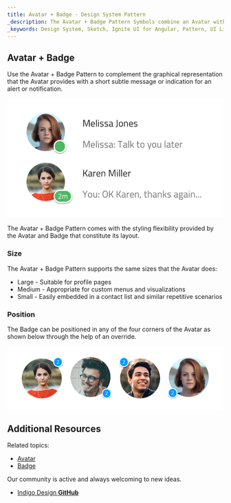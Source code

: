 ```yaml
---
title: Avatar + Badge - Design System Pattern
_description: The Avatar + Badge Pattern Symbols combine an Avatar with a Badge in front of it to display notifications and alerts. 
_keywords: Design System, Sketch, Ignite UI for Angular, Pattern, UI Library, Widgets
---
```


## Avatar + Badge

Use the Avatar + Badge Pattern to complement the graphical representation that the Avatar provides with a short subtle message or indication for an alert or notification.

![](../images/avatar+badge_demo.png)

The Avatar + Badge Pattern comes with the styling flexibility provided by the Avatar and Badge that constitute its layout.

### Size

The Avatar + Badge Pattern supports the same sizes that the Avatar does:

- Large - Suitable for profile pages
- Medium - Appropriate for custom menus and visualizations
- Small - Easily embedded in a contact list and similar repetitive scenarios

### Position

The Badge can be positioned in any of the four corners of the Avatar as shown below through the help of an override.

![](../images/avatar+badge_positions.png)

## Additional Resources

Related topics:

- [Avatar](avatar.md)
- [Badge](badge.md)
  <div class="divider--half"></div>

Our community is active and always welcoming to new ideas.

- [Indigo Design **GitHub**](https://github.com/IgniteUI/design-system-docfx)
